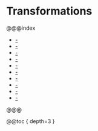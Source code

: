 Transformations
===============

@@@index

* [-](overview.md)
* [-](simple.md)
* [-](fan-outs.md)
* [-](fan-ins.md)
* [-](injecting.md)
* [-](flattening.md)
* [-](pipes.md)
* [-](modules.md)
* [-](couplings.md)
* [-](reference/index.md)

@@@

@@toc { depth=3 }